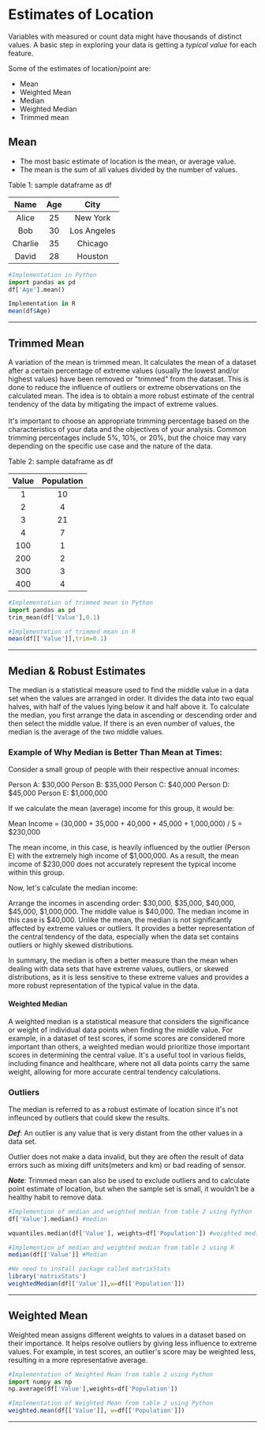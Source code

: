 # Estimates of Location
Variables with measured or count data might have thousands of distinct values. A basic step in exploring your data is getting a *typical value* for
each feature.

Some of the estimates of location/point are:
- Mean
- Weighted Mean
- Median
- Weighted Median
- Trimmed mean


## Mean
- The most basic estimate of location is the mean, or average value.
- The mean is the sum of all values divided by the number of values. 

Table 1: sample dataframe as df

|   Name   | Age |     City     |
|:--------:|:---:|:------------:|
|  Alice   |  25 |   New York   |
|   Bob    |  30 | Los Angeles  |
| Charlie  |  35 |   Chicago    |
|  David   |  28 |   Houston    |

```python
#Implementation in Python
import pandas as pd
df['Age'].mean()
```
```R
Implementation in R
mean(df$Age)
```
---
## Trimmed Mean
A variation of the mean is trimmed mean. It calculates the mean of a dataset after a certain percentage of extreme values (usually the lowest and/or highest values) have been removed or "trimmed" from the dataset. This is done to reduce the influence of outliers or extreme observations on the calculated mean. The idea is to obtain a more robust estimate of the central tendency of the data by mitigating the impact of extreme values.
<br><br/>
It's important to choose an appropriate trimming percentage based on the characteristics of your data and the objectives of your analysis. Common trimming percentages include 5%, 10%, or 20%, but the choice may vary depending on the specific use case and the nature of the data.

Table 2: sample dataframe as df

| Value | Population |
|:-----:|:----------:|
|   1   |    10      |
|   2   |     4      |
|   3   |     21     |
|   4   |     7      |
|  100  |     1      |
|  200  |     2      |
|  300  |     3      |
|  400  |     4      |


```python
#Implementation of trimmed mean in Python
import pandas as pd
trim_mean(df['Value'],0.1)
```

```R
#Implementation of trimmed mean in R
mean(df[['Value']],trim=0.1)
```
---
## Median & Robust Estimates
The median is a statistical measure used to find the middle value in a data set when the values are arranged in order. It divides the data into two equal halves, with half of the values lying below it and half above it. To calculate the median, you first arrange the data in ascending or descending order and then select the middle value. If there is an even number of values, the median is the average of the two middle values.

### Example of Why Median is Better Than Mean at Times:

Consider a small group of people with their respective annual incomes:

Person A: $30,000
Person B: $35,000
Person C: $40,000
Person D: $45,000
Person E: $1,000,000

If we calculate the mean (average) income for this group, it would be:

Mean Income = (30,000 + 35,000 + 40,000 + 45,000 + 1,000,000) / 5 = $230,000

The mean income, in this case, is heavily influenced by the outlier (Person E) with the extremely high income of $1,000,000. As a result, the mean income of $230,000 does not accurately represent the typical income within this group.

Now, let's calculate the median income:

Arrange the incomes in ascending order: $30,000, $35,000, $40,000, $45,000, $1,000,000.
The middle value is $40,000.
The median income in this case is $40,000. Unlike the mean, the median is not significantly affected by extreme values or outliers. It provides a better representation of the central tendency of the data, especially when the data set contains outliers or highly skewed distributions.

In summary, the median is often a better measure than the mean when dealing with data sets that have extreme values, outliers, or skewed distributions, as it is less sensitive to these extreme values and provides a more robust representation of the typical value in the data.

#### Weighted Median
A weighted median is a statistical measure that considers the significance or weight of individual data points when finding the middle value. For example, in a dataset of test scores, if some scores are considered more important than others, a weighted median would prioritize those important scores in determining the central value. It's a useful tool in various fields, including finance and healthcare, where not all data points carry the same weight, allowing for more accurate central tendency calculations.

### Outliers
The median is referred to as a robust estimate of location since it's not infleunced by outliers that could skew the results. 

__*Def*__: An outlier is any value that is very distant from the other values in a data set.

Outlier does not make a data invalid, but they are often the result of data errors such as mixing diff units(meters and km) or bad reading of sensor.

__*Note*__: Trimmed mean can also be used to exclude outliers and to calculate point estimate of location, but when the sample set is small, it wouldn't be a healthy habit to remove data.

```python
#Implemention of median and weighted median from table 2 using Python
df['Value'].median() #median

wquantiles.median(df['Value'], weights=df['Population']) #weighted median using numpy
```
```R
#Implemention of median and weighted median from table 2 using R
median(df[['Value']] #Median

#We need to install package called matrixStats
library('matrixStats')
weightedMedian(df[['Value']],w=df[['Population']])
```
---
## Weighted Mean
Weighted mean assigns different weights to values in a dataset based on their importance. It helps resolve outliers by giving less influence to extreme values. For example, in test scores, an outlier's score may be weighted less, resulting in a more representative average.

```python
#Implementation of Weighted Mean from table 2 using Python
import numpy as np
np.average(df['Value'],weights=df['Population'])
```
```R
#Implementation of Weighted Mean from table 2 using Python
weighted.mean(df[['Value']], w=df[['Population']])
```
---

